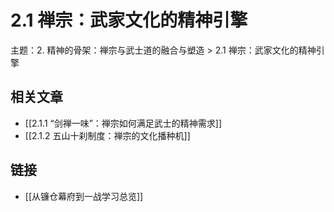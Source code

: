 # 2.1 禅宗：武家文化的精神引擎

主题：2. 精神的骨架：禅宗与武士道的融合与塑造 > 2.1 禅宗：武家文化的精神引擎

## 相关文章

- [[2.1.1 “剑禅一味”：禅宗如何满足武士的精神需求]]
- [[2.1.2 五山十刹制度：禅宗的文化播种机]]

## 链接

- [[从镰仓幕府到一战学习总览]]
